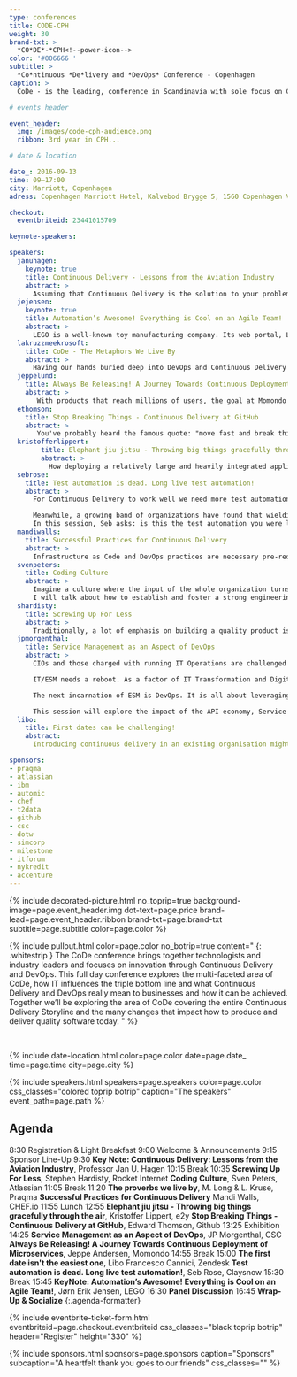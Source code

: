 ```yaml
---
type: conferences
title: CODE-CPH
weight: 30
brand-txt: >
  *CO*DE*-*CPH<!--power-icon-->
color: '#006666 '
subtitle: >
  *Co*ntinuous *De*livery and *DevOps* Conference - Copenhagen
caption: >
  CoDe - is the leading, conference in Scandinavia with sole focus on Continuous Delivery and DevOp for senior executives and C-levels in general.

# events header

event_header:
  img: /images/code-cph-audience.png
  ribbon: 3rd year in CPH...

# date & location

date_: 2016-09-13
time: 09—17:00
city: Marriott, Copenhagen
adress: Copenhagen Marriott Hotel, Kalvebod Brygge 5, 1560 Copenhagen V, Denmark

checkout:
  eventbriteid: 23441015709

keynote-speakers:

speakers:
  januhagen:
    keynote: true
    title: Continuous Delivery - Lessons from the Aviation Industry
    abstract: >
      Assuming that Continuous Delivery is the solution to your problems, Jan will explore - through various stories - which character traits should be present in your team members if they are to build and deliver cutting edge software. He will touch on how to build such a team. A non-technical keynote for anyone who is managing, or is a member of, a team who are trying to implement continuous delivery.
  jejensen:
    keynote: true
    title: Automation’s Awesome! Everything is Cool on an Agile Team!
    abstract: >
      LEGO is a well-known toy manufacturing company. Its web portal, LEGO.com, experiences significant web traffic each month and has gone through a number of iterations since its inception in 1996. It currently is comprised of hundreds of individual products. Leveraging automation for all aspects of the software delivery process, LEGO has gone from one deployment twice a month to multiple deployments every day! Join this session to learn how the LEGO.com team navigated challenges and how they approached transitioning a traditional software delivery process to an agile lean DevOps process.
  lakruzzmeekrosoft:
    title: CoDe - The Metaphors We Live By
    abstract: >
      Having our hands buried deep into DevOps and Continuous Delivery - "CoDe" every single day, we tend to expand our vocabulary and lingo with metaphors, proverbs and anecdotes that enables us to understand and explain our domain. Mike and Lars will cover tales in the range from Tarantino's Pulp Fiction to Indonesia's stone age population.
  jeppelund:
    title: Always Be Releasing! A Journey Towards Continuous Deployment of Microservices
    abstract: >
       With products that reach millions of users, the goal at Momondo is to get things done and released faster without breaking things. Moving from weekly or monthly releases to Continuous Deployment of software is challenging for any company - over the last year we took this challenge at Momondo. This talk will cover examples of why we decided to invest in adopting Continuous Deployment, and learnings from our journey that is still ongoing! These learnings are things you should consider in your adoption of Continuous Delivery or Deployment.
  ethomson:
    title: Stop Breaking Things - Continuous Delivery at GitHub
    abstract: >
       You've probably heard the famous quote: "move fast and break things". Of course we all want to move fast, but our customers expect reliable and working services. Can you move quickly, deliver continuously, but not break things?  Learn about the tools and processes that GitHub uses to deploy continuously, while breaking as few things as possible, and how we detect and fix the problems that arise.
  kristofferlippert:
        title: Elephant jiu jitsu - Throwing big things gracefully through the air
        abstract: >
          How deploying a relatively large and heavily integrated application in an elegant an speedy agile fashion turned out to not be quite as easy as it seemed. Following agile and Continuous Delivery principles when working with SAP hybris is a bit like practicing jiu jitsu with an elephant - the elephant has quite an impact on the end result. But it’s not impossible...
  sebrose:
    title: Test automation is dead. Long live test automation!
    abstract: >
      For Continuous Delivery to work well we need more test automation (or to be precise, we need to do less manual testing) but each initiative seems to deliver another pile of incomprehensible, brittle, unmaintainable scripts that suck resources and deliver questionable returns. The more we chase test automation, the further away it seems to get.

      Meanwhile, a growing band of organizations have found that wielding the power of examples in workshops (where the business, the developers and the testers collaborate) is helping promote early discovery of assumptions, risks and missing requirements. What’s more, these examples are powering the creation of a ubiquitous language, helping prevent future misunderstandings. And, if that isn’t enough already, these examples can then be automated, using tools like Cucumber, to become an executable specification.
      In this session, Seb asks: is this the test automation you were looking for?
  mandiwalls:
    title: Successful Practices for Continuous Delivery
    abstract: >
      Infrastructure as Code and DevOps practices are necessary pre-requisites for safely adopting Continuous Delivery. With software becoming more and more crucial to business success in various parts of the market, speed of delivery becomes the game changer. This talk will explore some of the practices your team will need to adopt to safely move fast, continuously delivering value to your customers.
  svenpeters:
    title: Coding Culture
    abstract: >
      Imagine a culture where the input of the whole organization turns an individual idea into a user story in just a couple of hours, where everybody's goal is to make the customers job easier and more effective, and where you work on projects you love instead of projects you loathe. A great coding culture concentrates on making developers productive and happy by removing unnecessary overhead, bringing autonomous teams together, helping the individual programmer to innovate, and raising awareness among developers about how to create better code.
      I will talk about how to establish and foster a strong engineering-focused culture that scales from a small team to a huge organization with hundreds of developers. I'll give lots of examples from our experience at Atlassian to show that once you're working in a great coding culture, you won't want to work anywhere else.
  shardisty:
    title: Screwing Up For Less
    abstract: >
      Traditionally, a lot of emphasis on building a quality product is focussed on prevention of bad things happening. Some of the mechanisms to create such positive outcomes aren't always easily compatible with continuous deployment. This talk will cover alternative methods for ensuring quality.
  jpmorgenthal:
    title: Service Management as an Aspect of DevOps
    abstract: >
      CIOs and those charged with running IT Operations are challenged to deliver secure, audited, and reliable compute environments for the applications and data for the business. Behind the scenes these tasks are often accomplished by following onerous time-consuming processes and often the management of these environments and processes will be outsourced to multiple IT service providers. In addition, the division of work is often siloed into traditional "towers" that are not well integrated for cross-functional purposes. So, when traditional IT Service Management (ITSM) meets the cloud, and equally, DevOps, the is invariably going to be conflict.

      IT/ESM needs a reboot. As a factor of IT Transformation and Digital Transformation, IT no longer stands alone—or at least in a modern workplace it should not stand alone—it is the hub through which all other business services will see their efforts delivered. Marketing requires large-scale data analytics and webscale support for customer and partner access. Finance needs 360 degree views of how money is flowing through the business inclusive of unintended consequential impacts.

      The next incarnation of ESM is DevOps. It is all about leveraging a common set of tools and practices to deliver continuous delivery focused on operations management. This includes all aspects of managing, communications, automation, reporting, and monitoring. It's all about operating IT in an era where everything is software and programmable.

      This session will explore the impact of the API economy, Service Integration & Management, and a growing software-defined infrastructure on the next generation of IT operations and how to prepare for the forthcoming changes.
  libo:
    title: First dates can be challenging!
    abstract:
      Introducing continuous delivery in an existing organisation might not be easy. The more we have the process is cemented around a weekly release the more friction we might find. Libo will talk about the journey he and his team took to establish and agree a workflow in a global organisation and how they all stopped worrying and fell in love with the delivery bomb. He'll touch on automated testing, code review and deployment rituals, deployment tools, performance monitoring and rollback emergency "gybe" manoeuvre.

sponsors:
- praqma
- atlassian
- ibm
- automic
- chef
- t2data
- github
- csc
- dotw
- simcorp
- milestone
- itforum
- nykredit
- accenture
---
```


{% include decorated-picture.html
no_toprip=true
background-image=page.event_header.img
dot-text=page.price
brand-lead=page.event_header.ribbon
brand-txt=page.brand-txt
subtitle=page.subtitle
color=page.color %}

{% include pullout.html
color=page.color
no_botrip=true
content="
{: .whitestrip }
The CoDe conference brings together technologists and industry leaders and focuses on innovation through Continuous Delivery and DevOps. This full day conference explores the multi-faceted area of CoDe, how IT influences the triple bottom line and what Continuous Delivery and DevOps really mean to businesses and how it can be achieved. Together we’ll be exploring the area of CoDe covering the entire Continuous Delivery Storyline and the many changes that impact how to produce and deliver quality software today.
"
%}

<br/>

{% include date-location.html
color=page.color
date=page.date_
time=page.time
city=page.city %}

{% include speakers.html
speakers=page.speakers
color=page.color
css_classes="colored toprip botrip"
caption="The speakers"
event_path=page.path
%}

Agenda
---
8:30
Registration & Light Breakfast
9:00
Welcome & Announcements
9:15
Sponsor Line-Up
9:30
**Key Note: Continuous Delivery: Lessons from the Aviation Industry**, Professor Jan U. Hagen
10:15
Break
10:35
**Screwing Up For Less**, Stephen Hardisty, Rocket Internet
**Coding Culture**, Sven Peters, Atlassian
11:05
Break
11:20
**The proverbs we live by**, M. Long & L. Kruse, Praqma
**Successful Practices for Continuous Delivery** Mandi Walls, CHEF.io
11:55
Lunch
12:55
**Elephant jiu jitsu - Throwing big things gracefully through the air**, Kristoffer Lippert, e2y
**Stop Breaking Things - Continuous Delivery at GitHub**, Edward Thomson, Github
13:25
Exhibition
14:25
**Service Management as an Aspect of DevOps**, JP Morgenthal, CSC
**Always Be Releasing! A Journey Towards Continuous Deployment of Microservices**, Jeppe Andersen, Momondo
14:55
Break
15:00
**The first date isn't the easiest one**, Libo Francesco Cannici, Zendesk
**Test automation is dead. Long live test automation!**, Seb Rose, Claysnow
15:30
Break
15:45
**KeyNote: Automation’s Awesome! Everything is Cool on an Agile Team!**, Jørn Erik Jensen, LEGO
16:30
**Panel Discussion**
16:45
**Wrap-Up & Socialize**
{:.agenda-formatter}

{% include eventbrite-ticket-form.html
eventbriteid=page.checkout.eventbriteid
css_classes="black toprip botrip"
header="Register"
height="330" %}

{% include sponsors.html
sponsors=page.sponsors
caption="Sponsors"
subcaption="A heartfelt thank you goes to our friends"
css_classes="" %}
